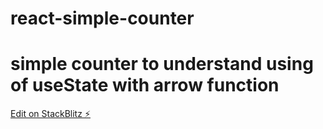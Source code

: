 # react-simple-counter
# simple counter to understand using of useState with arrow function
[Edit on StackBlitz ⚡️](https://stackblitz.com/edit/react-wyvy7h)
